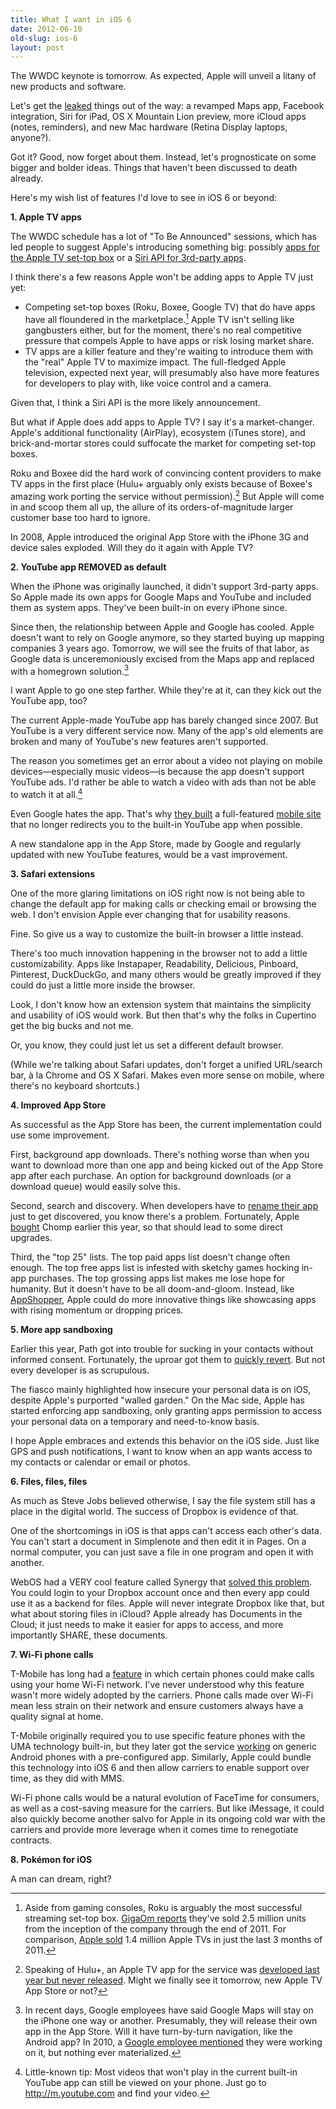 ```yaml
---
title: What I want in iOS 6
date: 2012-06-10
old-slug: ios-6
layout: post
---
```


The WWDC keynote is tomorrow. As expected, Apple will unveil a litany of new products and software.

Let's get the [leaked](http://www.macrumors.com/2012/06/10/wwdc-2012-rumor-roundup-ios-6-mountain-lion-icloud-and-macs/) things out of the way: a revamped Maps app, Facebook integration, Siri for iPad, OS X Mountain Lion preview, more iCloud apps (notes, reminders), and new Mac hardware (Retina Display laptops, anyone?).

Got it? Good, now forget about them. Instead, let's prognosticate on some bigger and bolder ideas. Things that haven't been discussed to death already.

Here's my wish list of features I'd love to see in iOS 6 or beyond:

**1. Apple TV apps**

The WWDC schedule has a lot of "To Be Announced" sessions, which has led people to suggest Apple's introducing something big: possibly [apps for the Apple TV set-top box](http://daringfireball.net/2012/05/reading_way_too_much_into_wwdc_schedule) or  a [Siri API for 3rd-party apps](http://thenextweb.com/apple/2012/05/31/will-apple-fill-secret-wwdc-sessions-with-siri-api-apple-tv-apps-facebook-or-something-else/).

I think there's a few reasons Apple won't be adding apps to Apple TV just yet:

* Competing set-top boxes (Roku, Boxee, Google TV) that do have apps have all floundered in the marketplace.[^1] Apple TV isn't selling like gangbusters either, but for the moment, there's no real competitive pressure that compels Apple to have apps or risk losing market share.
* TV apps are a killer feature and they're waiting to introduce them with the "real" Apple TV to maximize impact. The full-fledged Apple television, expected next year, will presumably also have more features for developers to play with, like voice control and a camera.

Given that, I think a Siri API is the more likely announcement.

But what if Apple does add apps to Apple TV? I say it's a market-changer. Apple's additional functionality (AirPlay), ecosystem (iTunes store), and brick-and-mortar stores could suffocate the market for competing set-top boxes.

Roku and Boxee did the hard work of convincing content providers to make TV apps in the first place (Hulu+ arguably only exists because of Boxee's amazing work porting the service without permission).[^2] But Apple will come in and scoop them all up, the allure of its orders-of-magnitude larger customer base too hard to ignore.

In 2008, Apple introduced the original App Store with the iPhone 3G and device sales exploded. Will they do it again with Apple TV?

[^1]: Aside from gaming consoles, Roku is arguably the most successful streaming set-top box. [GigaOm reports](http://gigaom.com/video/roku-streaming-stick/) they've sold 2.5 million units from the inception of the company through the end of 2011. For comparison, [Apple sold](http://gigaom.com/video/apple-tv-matters/) 1.4 million Apple TVs in just the last 3 months of 2011.

[^2]: Speaking of Hulu+, an Apple TV app for the service was [developed last year but never released](http://9to5mac.com/2011/10/31/hulu-plus-app-is-ready-for-apple-tv-decision-to-update-is-political-not-technical/). Might we finally see it tomorrow, new Apple TV App Store or not?

**2. YouTube app REMOVED as default**

When the iPhone was originally launched, it didn't support 3rd-party apps. So Apple made its own apps for Google Maps and YouTube and included them as system apps. They've been built-in on every iPhone since.

Since then, the relationship between Apple and Google has cooled. Apple doesn't want to rely on Google anymore, so they started buying up mapping companies 3 years ago. Tomorrow, we will see the fruits of that labor, as Google data is unceremoniously excised from the Maps app and replaced with a homegrown solution.[^3]

I want Apple to go one step farther. While they're at it, can they kick out the YouTube app, too?

The current Apple-made YouTube app has barely changed since 2007. But YouTube is a very different service now. Many of the app's old elements are broken and many of YouTube's new features aren't supported.

The reason you sometimes get an error about a video not playing on mobile devices—especially music videos—is because the app doesn't support YouTube ads. I'd rather be able to watch a video with ads than not be able to watch it at all.[^4]

Even Google hates the app. That's why [they built](https://www.pcworld.com/article/200686/youtube_mobile_site_trumps_dedicated_app.html) a full-featured [mobile site](http://m.youtube.com) that no longer redirects you to the built-in YouTube app when possible.

A new standalone app in the App Store, made by Google and regularly updated with new YouTube features, would be a vast improvement.

[^3]: In recent days, Google employees have said Google Maps will stay on the iPhone one way or another. Presumably, they will release their own app in the App Store. Will it have turn-by-turn navigation, like the Android app? In 2010, a [Google employee mentioned](https://mashable.com/2010/04/22/free-turn-by-turn-google-directions-iphone/) they were working on it, but nothing ever materialized.

[^4]: Little-known tip: Most videos that won't play in the current built-in YouTube app can still be viewed on your phone. Just go to <http://m.youtube.com> and find your video.

**3. Safari extensions**

One of the more glaring limitations on iOS right now is not being able to change the default app for making calls or checking email or browsing the web. I don't envision Apple ever changing that for usability reasons.

Fine. So give us a way to customize the built-in browser a little instead.

There's too much innovation happening in the browser not to add a little customizability. Apps like Instapaper, Readability, Delicious, Pinboard, Pinterest, DuckDuckGo, and many others would be greatly improved if they could do just a little more inside the browser.

Look, I don't know how an extension system that maintains the simplicity and usability of iOS would work. But then that's why the folks in Cupertino get the big bucks and not me.

Or, you know, they could just let us set a different default browser.

(While we're talking about Safari updates, don't forget a unified URL/search bar, à la Chrome and OS X Safari. Makes even more sense on mobile, where there's no keyboard shortcuts.)

**4. Improved App Store**

As successful as the App Store has been, the current implementation could use some improvement.

First, background app downloads. There's nothing worse than when you want to download more than one app and being kicked out of the App Store app after each purchase. An option for background downloads (or a download queue) would easily solve this.

Second, search and discovery. When developers have to [rename their app](http://blog.tapstream.com/post/24542193450/on-naming-apps) just to get discovered, you know there's a problem. Fortunately, Apple [bought](http://techcrunch.com/2012/02/23/apple-chomp/) Chomp earlier this year, so that should lead to some direct upgrades.

Third, the "top 25" lists. The top paid apps list doesn't change often enough. The top free apps list is infested with sketchy games hocking in-app purchases. The top grossing apps list makes me lose hope for humanity. But it doesn't have to be all doom-and-gloom. Instead, like [AppShopper](http://appshopper.com), Apple could do more innovative things like showcasing apps with rising momentum or dropping prices.

**5. More app sandboxing**

Earlier this year, Path got into trouble for sucking in your contacts without informed consent. Fortunately, the uproar got them to [quickly revert](http://blog.path.com/post/17274932484/we-are-sorry). But not every developer is as scrupulous.

The fiasco mainly highlighted how insecure your personal data is on iOS, despite Apple's purported "walled garden." On the Mac side, Apple has started enforcing app sandboxing, only granting apps permission to access your personal data on a temporary and need-to-know basis.

I hope Apple embraces and extends this behavior on the iOS side. Just like GPS and push notifications, I want to know when an app wants access to my contacts or calendar or email or photos.

**6. Files, files, files**

As much as Steve Jobs believed otherwise, I say the file system still has a place in the digital world. The success of Dropbox is evidence of that.

One of the shortcomings in iOS is that apps can't access each other's data. You can't start a document in Simplenote and then edit it in Pages. On a normal computer, you can just save a file in one program and open it with another.

WebOS had a VERY cool feature called Synergy that [solved this problem](http://ignorethecode.net/blog/2012/02/21/steal_webos_features/). You could login to your Dropbox account once and then every app could use it as a backend for files. Apple will never integrate Dropbox like that, but what about storing files in iCloud? Apple already has Documents in the Cloud; it just needs to make it easier for apps to access, and more importantly SHARE, these documents.

**7. Wi-Fi phone calls**

T-Mobile has long had a [feature](https://www.t-mobile.com/company/PressReleases_Article.aspx?assetName=Prs_Prs_20070627&title=T-Mobile%20Introduces%20Unlimited%20Calling%20Over%20Wi-Fi%20With%20the%20National%20Launch%20of%20T-Mobile%20HotSpot%20@Home) in which certain phones could make calls using your home Wi-Fi network. I've never understood why this feature wasn't more widely adopted by the carriers. Phone calls made over Wi-Fi mean less strain on their network and ensure customers always have a quality signal at home.

T-Mobile originally required you to use specific feature phones with the UMA technology built-in, but they later got the service [working](http://gigaom.com/mobile/on-t-mobile-all-wi-fi-calls-are-free/) on generic Android phones with a pre-configured app. Similarly, Apple could bundle this technology into iOS 6 and then allow carriers to enable support over time, as they did with MMS.

Wi-Fi phone calls would be a natural evolution of FaceTime for consumers, as well as a cost-saving measure for the carriers. But like iMessage, it could also quickly become another salvo for Apple in its ongoing cold war with the carriers and provide more leverage when it comes time to renegotiate contracts.

**8. Pokémon for iOS**

A man can dream, right?
